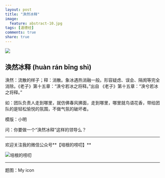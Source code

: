 ```yaml
---
layout: post
title: "涣然冰释"
image:
  feature: abstract-10.jpg
tags: [道德经]
comments: true
share: true
---
```


![](http://pic.yupoo.com/peigen123_v/FlGVsk47/lLrFh.jpg)

## 涣然冰释 (**huàn rán bīng shì**)
涣然：流散的样子；释：消散。象冰遇热消融一般。形容疑虑、误会、隔阂等完全消除。《老子》第十五章：“涣兮若冰之将释。”出自  《老子》第十五章：“涣兮若冰之将释。”

如：团队负责人走到哪里，就仿佛春风拂面，走到哪里，哪里就鸟语花香，带给团队的是轻松愉悦的氛围，不做气氛的破坏者。

模版：小明

问：你要做一个“涣然冰释”这样的领导么？


---
欢迎关注我的微信公众号**【培根的唠叨】**

![培根的唠叨](http://pic.yupoo.com/peigen123_v/FlH0GKmz/12EiFV.jpg)

---
题图：My icon
